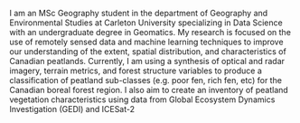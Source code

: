 I am an MSc Geography student in the department of Geography and Environmental Studies at Carleton University specializing in Data Science with an undergraduate degree in Geomatics. My research is focused on the use of remotely sensed data and machine learning techniques to improve our understanding of the extent, spatial distribution, and characteristics of Canadian peatlands. Currently, I am using a synthesis of optical and radar imagery, terrain metrics, and forest structure variables to produce a classification of peatland sub-classes (e.g. poor fen, rich fen, etc) for the Canadian boreal forest region. I also aim to create an inventory of peatland vegetation characteristics using data from Global Ecosystem Dynamics Investigation (GEDI) and ICESat-2
